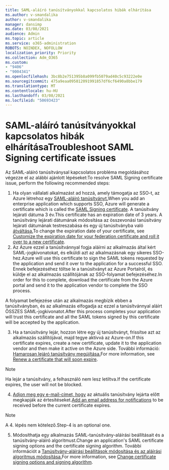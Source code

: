 ```yaml
---
title: SAML-aláíró tanúsítványokkal kapcsolatos hibák elhárítása
ms.author: v-smandalika
author: v-smandalika
manager: dansimp
ms.date: 03/08/2021
audience: Admin
ms.topic: article
ms.service: o365-administration
ROBOTS: NOINDEX, NOFOLLOW
localization_priority: Priority
ms.collection: Adm_O365
ms.custom:
- "9406"
- "9004341"
ms.openlocfilehash: 3bc8b2e751395b8a099fb5079ad40c5c93222e0e
ms.sourcegitcommit: 475a9eaa095812091991857df6cf6490a8bbe179
ms.translationtype: MT
ms.contentlocale: hu-HU
ms.lasthandoff: 03/08/2021
ms.locfileid: "50693423"
---
```

# <a name="troubleshoot-saml-signing-certificate-issues"></a><span data-ttu-id="1b184-102">SAML-aláíró tanúsítványokkal kapcsolatos hibák elhárítása</span><span class="sxs-lookup"><span data-stu-id="1b184-102">Troubleshoot SAML Signing certificate issues</span></span>

<span data-ttu-id="1b184-103">Az SAML-aláíró tanúsítványsal kapcsolatos probléma megoldásához végezze el az alábbi ajánlott lépéseket:</span><span class="sxs-lookup"><span data-stu-id="1b184-103">To resolve SAML Signing certificate issue, perform the following recommended steps:</span></span>

1. <span data-ttu-id="1b184-104">Ha olyan vállalati alkalmazást ad hozzá, amely támogatja az SSO-t, az Azure létrehoz egy [SAML-aláíró tanúsítványt.](https://docs.microsoft.com/azure/active-directory/manage-apps/manage-certificates-for-federated-single-sign-on#auto-generated-certificate-for-gallery-and-non-gallery-applications)</span><span class="sxs-lookup"><span data-stu-id="1b184-104">When you add an enterprise application which supports SSO, Azure will generate a certificate which is called the [SAML Signing certificate](https://docs.microsoft.com/azure/active-directory/manage-apps/manage-certificates-for-federated-single-sign-on#auto-generated-certificate-for-gallery-and-non-gallery-applications).</span></span> <span data-ttu-id="1b184-105">A tanúsítvány lejárati dátuma 3 év.</span><span class="sxs-lookup"><span data-stu-id="1b184-105">This certificate has an expiration date of 3 years.</span></span> <span data-ttu-id="1b184-106">A tanúsítvány lejárati dátumának módosítása az összevonási tanúsítvány lejárati dátumának testreszabása és egy új tanúsítványba való [átváltása.](https://docs.microsoft.com/azure/active-directory/manage-apps/manage-certificates-for-federated-single-sign-on#customize-the-expiration-date-for-your-federation-certificate-and-roll-it-over-to-a-new-certificate)</span><span class="sxs-lookup"><span data-stu-id="1b184-106">To change the expiration date of your certificate, see [Customize the expiration date for your federation certificate and roll it over to a new certificate](https://docs.microsoft.com/azure/active-directory/manage-apps/manage-certificates-for-federated-single-sign-on#customize-the-expiration-date-for-your-federation-certificate-and-roll-it-over-to-a-new-certificate).</span></span>
2. <span data-ttu-id="1b184-107">Az Azure ezzel a tanúsítvánnyal fogja aláírni az alkalmazás által kért SAML-jogkivonatokat, és elküldi azt az alkalmazásnak egy sikeres SSO-hez.</span><span class="sxs-lookup"><span data-stu-id="1b184-107">Azure will use this certificate to sign the SAML tokens requested by the application and send it over to the application for a successful SSO.</span></span> <span data-ttu-id="1b184-108">Ennek befejezéséhez töltse le a tanúsítványt az Azure Portalról, és küldje el az alkalmazás szállítójának az SSO-folyamat befejezéséhez.</span><span class="sxs-lookup"><span data-stu-id="1b184-108">In order for this to complete, download the certificate from the Azure portal and send it to the application vendor to complete the SSO process.</span></span>

<span data-ttu-id="1b184-109">A folyamat befejezése után az alkalmazás megbízik ebben a tanúsítványban, és az alkalmazás elfogadja az ezzel a tanúsítvánnyal aláírt ÖSSZES SAML-jogkivonatot.</span><span class="sxs-lookup"><span data-stu-id="1b184-109">After this process completes your application will trust this certificate and all the SAML tokens signed by this certificate will be accepted by the application.</span></span>

3. <span data-ttu-id="1b184-110">Ha a tanúsítvány lejár, hozzon létre egy új tanúsítványt, frissítse azt az alkalmazás szállítójával, majd tegye aktívvá az Azure-on.</span><span class="sxs-lookup"><span data-stu-id="1b184-110">If this certificate expires, create a new certificate, update it to the application vendor and then make it active on the Azure side.</span></span> <span data-ttu-id="1b184-111">További információ: [Hamarosan lejáró tanúsítvány megújítása.](https://docs.microsoft.com/azure/active-directory/manage-apps/manage-certificates-for-federated-single-sign-on#renew-a-certificate-that-will-soon-expire)</span><span class="sxs-lookup"><span data-stu-id="1b184-111">For more information, see [Renew a certificate that will soon expire](https://docs.microsoft.com/azure/active-directory/manage-apps/manage-certificates-for-federated-single-sign-on#renew-a-certificate-that-will-soon-expire).</span></span>

> [!NOTE]
> <span data-ttu-id="1b184-112">Ha lejár a tanúsítvány, a felhasználó nem lesz letiltva.</span><span class="sxs-lookup"><span data-stu-id="1b184-112">If the certificate expires, the user will not be blocked.</span></span>

4. <span data-ttu-id="1b184-113">[Adjon meg egy e-mail-címet, hogy](https://docs.microsoft.com/azure/active-directory/manage-apps/manage-certificates-for-federated-single-sign-on#add-email-notification-addresses-for-certificate-expiration) az aktuális tanúsítvány lejárta előtt megkapják az értesítéseket.</span><span class="sxs-lookup"><span data-stu-id="1b184-113">[Add an email address for notifications](https://docs.microsoft.com/azure/active-directory/manage-apps/manage-certificates-for-federated-single-sign-on#add-email-notification-addresses-for-certificate-expiration) to be received before the current certificate expires.</span></span>

> [!NOTE]
> <span data-ttu-id="1b184-114">A 4. lépés nem kötelező.</span><span class="sxs-lookup"><span data-stu-id="1b184-114">Step-4 is an optional one.</span></span>

5. <span data-ttu-id="1b184-115">Módosíthatja egy alkalmazás SAML-tanúsítvány-aláírási beállításait és a tanúsítvány-aláíró algoritmust.</span><span class="sxs-lookup"><span data-stu-id="1b184-115">Change an application's SAML certificate signing options and the certificate signing algorithm.</span></span> <span data-ttu-id="1b184-116">További információt a [Tanúsítvány-aláírási beállítások módosítása és az aláírási algoritmus módosítása.](https://docs.microsoft.com/azure/active-directory/manage-apps/certificate-signing-options)</span><span class="sxs-lookup"><span data-stu-id="1b184-116">For more information, see [Change certificate signing options and signing algorithm](https://docs.microsoft.com/azure/active-directory/manage-apps/certificate-signing-options).</span></span>


